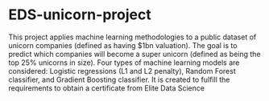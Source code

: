 # EDS-unicorn-project
This project applies machine learning methodologies to a public dataset of unicorn companies (defined as having $1bn valuation). The goal is to predict which companies will become a super unicorn (defined as being the top 25% unicorns in size). Four types of machine learning models are considered: Logistic regressions (L1 and L2 penalty), Random Forest classifier, and Gradient Boosting classifier.
It is created to fulfill the requirements to obtain a certificate from Elite Data Science

